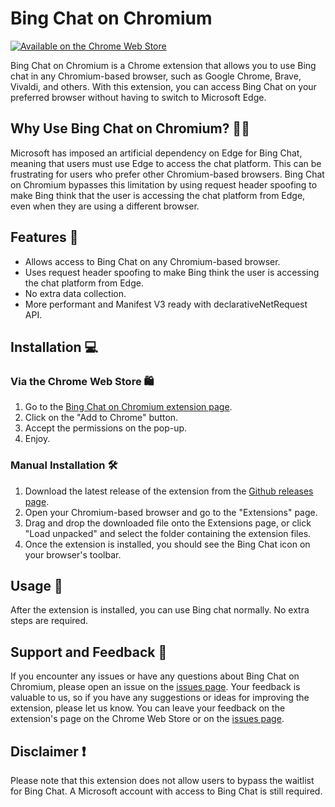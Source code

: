 # Bing Chat on Chromium
[![Available on the Chrome Web Store](https://storage.googleapis.com/web-dev-uploads/image/WlD8wC6g8khYWPJUsQceQkhXSlv1/tbyBjqi7Zu733AAKA5n4.png)](https://chrome.google.com/webstore/detail/bing-chat-on-chromium/oankfoonhlnlabhlgoglghmpcjndcobc)

Bing Chat on Chromium is a Chrome extension that allows you to use Bing chat in any Chromium-based browser, such as Google Chrome, Brave, Vivaldi, and others. With this extension, you can access Bing Chat on your preferred browser without having to switch to Microsoft Edge.

## Why Use Bing Chat on Chromium? 🤔💡
Microsoft has imposed an artificial dependency on Edge for Bing Chat, meaning that users must use Edge to access the chat platform. This can be frustrating for users who prefer other Chromium-based browsers. Bing Chat on Chromium bypasses this limitation by using request header spoofing to make Bing think that the user is accessing the chat platform from Edge, even when they are using a different browser.

## Features 🎉
* Allows access to Bing Chat on any Chromium-based browser.
* Uses request header spoofing to make Bing think the user is accessing the chat platform from Edge.
* No extra data collection.
* More performant and Manifest V3 ready with declarativeNetRequest API.


## Installation 💻
### Via the Chrome Web Store 🛍️
1. Go to the [Bing Chat on Chromium extension page](https://chrome.google.com/webstore/detail/bing-chat-on-chromium/oankfoonhlnlabhlgoglghmpcjndcobc).
2. Click on the "Add to Chrome" button.
3. Accept the permissions on the pop-up.
4. Enjoy.
### Manual Installation 🛠️
1. Download the latest release of the extension from the [Github releases page](https://github.com/claudio4/bing-chat-on-chromium/releases).
2. Open your Chromium-based browser and go to the "Extensions" page.
3. Drag and drop the downloaded file onto the Extensions page, or click "Load unpacked" and select the folder containing the extension files.
4. Once the extension is installed, you should see the Bing Chat icon on your browser's toolbar.

## Usage 🚀
After the extension is installed, you can use Bing chat normally. No extra steps are required.

## Support and Feedback 🙌
If you encounter any issues or have any questions about Bing Chat on Chromium, please open an issue on the [issues page](https://github.com/claudio4/bing-chat-on-chromium/issues). Your feedback is valuable to us, so if you have any suggestions or ideas for improving the extension, please let us know. You can leave your feedback on the extension's page on the Chrome Web Store or on the [issues page](https://github.com/claudio4/bing-chat-on-chromium/issues).

## Disclaimer ❗
Please note that this extension does not allow users to bypass the waitlist for Bing Chat. A Microsoft account with access to Bing Chat is still required.
